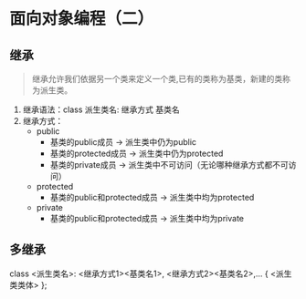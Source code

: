 # 面向对象编程（二）
## 继承
> 继承允许我们依据另一个类来定义一个类,已有的类称为基类，新建的类称为派生类。
1. 继承语法：class 派生类名: 继承方式 基类名
2. 继承方式：
    - public
        - 基类的public成员 → 派生类中仍为public
        - 基类的protected成员 → 派生类中仍为protected
        - 基类的private成员 → 派生类中不可访问（无论哪种继承方式都不可访问）
    - protected
        - 基类的public和protected成员 → 派生类中均为protected
    - private
        - 基类的public和protected成员 → 派生类中均为private

## 多继承
class <派生类名>: <继承方式1><基类名1>, <继承方式2><基类名2>,…
{
    <派生类类体>
};